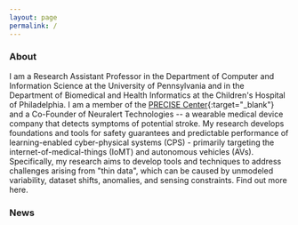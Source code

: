 ```yaml
---
layout: page
permalink: /
---
```





### About
I am a Research Assistant Professor in the Department of Computer and Information Science at the 
University of Pennsylvania and in the Department of Biomedical and Health Informatics at the 
Children's Hospital of Philadelphia. I am a member of the 
[PRECISE Center](https://precise.seas.upenn.edu/){:target="_blank"} 
and a Co-Founder of 
Neuralert Technologies -- a wearable medical device company that detects symptoms of potential stroke. 
My research develops foundations and tools for safety guarantees and predictable performance of 
learning-enabled cyber-physical systems (CPS) - primarily targeting the internet-of-medical-things (IoMT) and
autonomous vehicles (AVs). Specifically, my research aims to develop tools and techniques to address 
challenges arising from "thin data", which can be caused by unmodeled variability, dataset shifts, 
anomalies, and sensing constraints. Find out more here. 



### News
